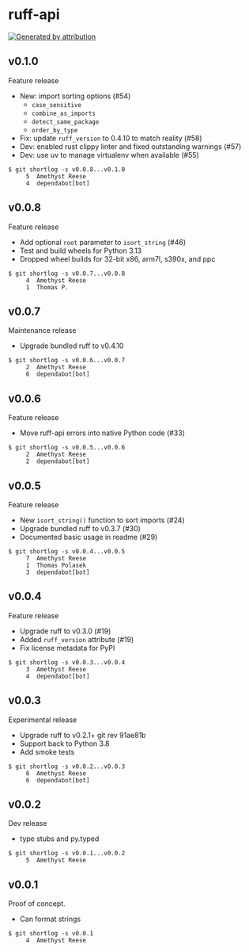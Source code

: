 ruff-api
========

[![Generated by attribution][attribution-badge]][attribution-url]


v0.1.0
------

Feature release

- New: import sorting options (#54)
  - `case_sensitive`
  - `combine_as_imports`
  - `detect_same_package`
  - `order_by_type`
- Fix: update `ruff_version` to 0.4.10 to match reality (#58)
- Dev: enabled rust clippy linter and fixed outstanding warnings (#57)
- Dev: use uv to manage virtualenv when available (#55)

```text
$ git shortlog -s v0.0.8...v0.1.0
     5	Amethyst Reese
     4	dependabot[bot]
```


v0.0.8
------

Feature release

- Add optional `root` parameter to `isort_string` (#46)
- Test and build wheels for Python 3.13
- Dropped wheel builds for 32-bit x86, arm7l, s390x, and ppc

```text
$ git shortlog -s v0.0.7...v0.0.8
     4	Amethyst Reese
     1	Thomas P.
```


v0.0.7
------

Maintenance release

- Upgrade bundled ruff to v0.4.10

```text
$ git shortlog -s v0.0.6...v0.0.7
     2	Amethyst Reese
     6	dependabot[bot]
```


v0.0.6
------

Feature release

- Move ruff-api errors into native Python code (#33)

```text
$ git shortlog -s v0.0.5...v0.0.6
     2	Amethyst Reese
     2	dependabot[bot]
```


v0.0.5
------

Feature release

- New `isort_string()` function to sort imports (#24)
- Upgrade bundled ruff to v0.3.7 (#30)
- Documented basic usage in readme (#29)

```text
$ git shortlog -s v0.0.4...v0.0.5
     7	Amethyst Reese
     1	Thomas Polasek
     3	dependabot[bot]
```


v0.0.4
------

Feature release

- Upgrade ruff to v0.3.0 (#19)
- Added `ruff_version` attribute (#19)
- Fix license metadata for PyPI

```text
$ git shortlog -s v0.0.3...v0.0.4
     3	Amethyst Reese
     4	dependabot[bot]
```


v0.0.3
------

Experimental release

- Upgrade ruff to v0.2.1+ git rev 91ae81b
- Support back to Python 3.8
- Add smoke tests

```text
$ git shortlog -s v0.0.2...v0.0.3
     6	Amethyst Reese
     6	dependabot[bot]
```


v0.0.2
------

Dev release

- type stubs and py.typed

```text
$ git shortlog -s v0.0.1...v0.0.2
     5	Amethyst Reese
```


v0.0.1
------

Proof of concept.

- Can format strings

```text
$ git shortlog -s v0.0.1
     4	Amethyst Reese
```

[attribution-badge]:
    https://img.shields.io/badge/generated%20by-attribution-informational
[attribution-url]: https://attribution.omnilib.dev
